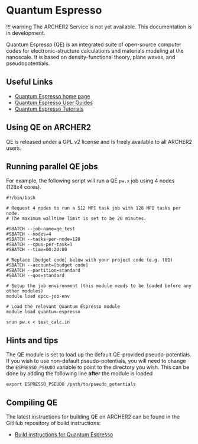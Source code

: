 # Quantum Espresso

!!! warning
    The ARCHER2 Service is not yet available. This documentation is in
    development.

Quantum Espresso (QE) is an integrated suite of open-source computer
codes for electronic-structure calculations and materials modeling at
the nanoscale. It is based on density-functional theory, plane waves,
and pseudopotentials.

## Useful Links

  - [Quantum Espresso home page](http://www.quantum-espresso.org/)
  - [Quantum Espresso User Guides](http://www.quantum-espresso.org/users-manual/)
  - [Quantum Espresso Tutorials](http://www.quantum-espresso.org/tutorials/)

## Using QE on ARCHER2

QE is released under a GPL v2 license and is freely available to all
ARCHER2 users.

## Running parallel QE jobs

For example, the following script will run a QE `pw.x` job using 4 nodes
(128x4 cores).

```
#!/bin/bash

# Request 4 nodes to run a 512 MPI task job with 128 MPI tasks per node.
# The maximum walltime limit is set to be 20 minutes.

#SBATCH --job-name=qe_test
#SBATCH --nodes=4
#SBATCH --tasks-per-node=128
#SBATCH --cpus-per-task=1
#SBATCH --time=00:20:00

# Replace [budget code] below with your project code (e.g. t01)
#SBATCH --account=[budget code] 
#SBATCH --partition=standard
#SBATCH --qos=standard

# Setup the job environment (this module needs to be loaded before any other modules)
module load epcc-job-env

# Load the relevant Quantum Espresso module
module load quantum-espresso

srun pw.x < test_calc.in
```

## Hints and tips

The QE module is set to load up the default QE-provided
pseudo-potentials. If you wish to use non-default pseudo-potentials, you
will need to change the `ESPRESSO_PSEUDO` variable to point to the
directory you wish. This can be done by adding the following line
**after** the module is loaded

    export ESPRESSO_PSEUDO /path/to/pseudo_potentials

## Compiling QE

The latest instructions for building QE on ARCHER2 can be found in the
GitHub repository of build instructions:

   - [Build instructions for Quantum Espresso](https://github.com/hpc-uk/build-instructions/tree/main/QuantumEspresso)
